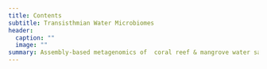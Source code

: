 ```yaml
---
title: Contents
subtitle: Transisthmian Water Microbiomes
header:
  caption: ""
  image: ""
summary: Assembly-based metagenomics of  coral reef & mangrove water samples from both sides of the Isthmus.
---
```

